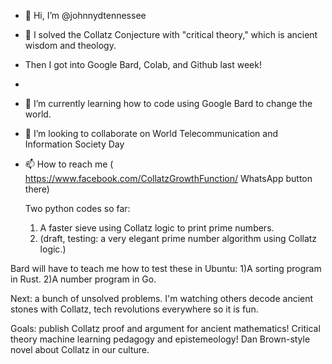 - 👋 Hi, I’m @johnnydtennessee
- 👀 I solved the Collatz Conjecture with "critical theory," which is ancient wisdom and theology.

- Then I got into Google Bard, Colab, and Github last week!
- 
- 🌱 I’m currently learning how to code using Google Bard to change the world.
- 💞️ I’m looking to collaborate on World Telecommunication and Information Society Day
- 📫 How to reach me ( https://www.facebook.com/CollatzGrowthFunction/ WhatsApp button there) 

  Two python codes so far:
  1) A faster sieve using Collatz logic to print prime numbers.
  2) (draft, testing: a very elegant prime number algorithm using Collatz logic.)

 Bard will have to teach me how to test these in Ubuntu:
  1)A sorting program in Rust.
  2)A number program in Go.

  Next: a bunch of unsolved problems. I'm watching others decode ancient stones with Collatz, tech revolutions everywhere so it is fun.

  Goals: publish Collatz proof and argument for ancient mathematics! Critical theory machine learning pedagogy and epistemeology! Dan Brown-style novel about Collatz in our culture.
<!---
johnnydtennessee/johnnydtennessee is a ✨ special ✨ repository because its `README.md` (this file) appears on your GitHub profile.

--->
